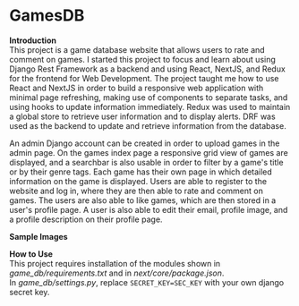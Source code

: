 # GamesDB 

**Introduction**</br>
This project is a game database website that allows users to rate and comment on games.
I started this project to focus and learn about using Django Rest Framework as a backend and using React, NextJS, and Redux for the frontend for Web Development.
The project taught me how to use React and NextJS in order to build a responsive web application with minimal page refreshing, making use of components to separate tasks, and using hooks to update information immediately. Redux was used to maintain a global store to retrieve user information and to display alerts. DRF was used as the backend to update and retrieve information from the database.

An admin Django account can be created in order to upload games in the admin page. On the games index page a responsive grid view of games are displayed, and a searchbar is also usable in order to filter by a game's title or by their genre tags. Each game has their own page in which detailed information on the game is displayed. Users are able to register to the website and log in, where they are then able to rate and comment on games. The users are also able to like games, which are then stored in a user's profile page. A user is also able to edit their email, profile image, and a profile description on their profile page. 

**Sample Images**</br>

**How to Use**</br>
This project requires installation of the modules shown in *game_db/requirements.txt* and in *next/core/package.json*.</br>
In *game_db/settings.py*, replace `SECRET_KEY=SEC_KEY` with your own django secret key.</br>
